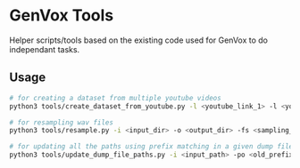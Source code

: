 # GenVox Tools
Helper scripts/tools based on the existing code used for GenVox to do independant tasks.

## Usage
```bash
# for creating a dataset from multiple youtube videos
python3 tools/create_dataset_from_youtube.py -l <youtube_link_1> -l <youtube_link_2> -o <output_path> --speaker_id "SPK" --verbose --remove_cache

# for resampling wav files
python3 tools/resample.py -i <input_dir> -o <output_dir> -fs <sampling_rate> -nj <number_of_jobs>

# for updating all the paths using prefix matching in a given dump file
python3 tools/update_dump_file_paths.py -i <input_path> -po <old_prefix> -pn <new_prefix>
```
